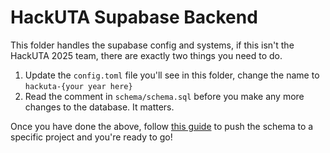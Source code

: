 # HackUTA Supabase Backend

This folder handles the supabase config and systems,
if this isn't the HackUTA 2025 team, there are exactly
two things you need to do.

1. Update the `config.toml` file you'll see in this folder, change the name to `hackuta-{your year here}`
2. Read the comment in `schema/schema.sql` before you make any more changes to the database. It matters.

Once you have done the above, follow [this guide](https://supabase.com/docs/reference/cli/supabase-db-push) to push the schema to a specific project and you're ready to go!